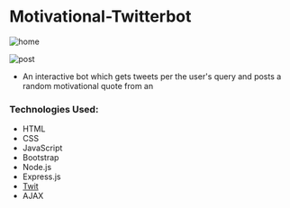 # Motivational-Twitterbot

![home](https://user-images.githubusercontent.com/20608379/42985727-8e49ed4a-8ba7-11e8-8596-ffcb5e822e08.png)

![post](https://user-images.githubusercontent.com/20608379/42985763-b0e9b524-8ba7-11e8-85a4-877beafe114d.png)

* An interactive bot which gets tweets per the user's query and posts a random motivational quote from an 

### Technologies Used: 
* HTML
* CSS
* JavaScript
* Bootstrap
* Node.js
* Express.js
* [Twit](https://github.com/ttezel/twit)
* AJAX
